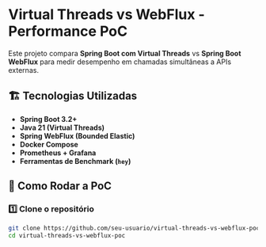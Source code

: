 # Virtual Threads vs WebFlux - Performance PoC

Este projeto compara **Spring Boot com Virtual Threads** vs **Spring Boot WebFlux** para medir desempenho em chamadas simultâneas a APIs externas.

## 🏗 Tecnologias Utilizadas
- **Spring Boot 3.2+**
- **Java 21 (Virtual Threads)**
- **Spring WebFlux (Bounded Elastic)**
- **Docker Compose**
- **Prometheus + Grafana**
- **Ferramentas de Benchmark (`hey`)**

## 🚀 Como Rodar a PoC

### 1️⃣ Clone o repositório
```bash
git clone https://github.com/seu-usuario/virtual-threads-vs-webflux-poc.git
cd virtual-threads-vs-webflux-poc
